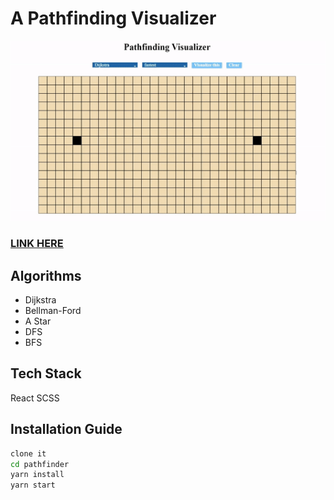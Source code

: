 # A Pathfinding Visualizer
<img src="./gifs/pathfinder.gif">

### [LINK HERE](https://chrisislin.github.io/Pathfinder/)


## Algorithms
* Dijkstra
* Bellman-Ford
* A Star
* DFS
* BFS

## Tech Stack
React
SCSS

## Installation Guide
```bash
clone it
cd pathfinder
yarn install
yarn start
```